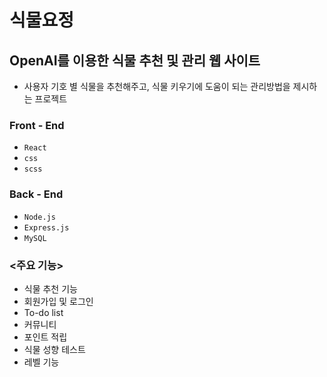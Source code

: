 # 식물요정

## OpenAI를 이용한 식물 추천 및 관리 웹 사이트  
 - 사용자 기호 별 식물을 추천해주고, 식물 키우기에 도움이 되는 관리방법을 제시하는  프로젝트

### Front - End
 - `React`  
 - `css`
 - `scss`

### Back - End
 - `Node.js`
 - `Express.js`
 - `MySQL`
   
### <주요 기능>
- 식물 추천 기능
- 회원가입 및 로그인
- To-do list
- 커뮤니티
- 포인트 적립
- 식물 성향 테스트
- 레벨 기능
